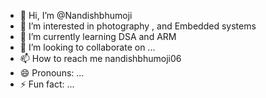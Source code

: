 - 👋 Hi, I’m @Nandishbhumoji
- 👀 I’m interested in photography , and Embedded systems
- 🌱 I’m currently learning  DSA and ARM
- 💞️ I’m looking to collaborate on ...
- 📫 How to reach me nandishbhumoji06
- 😄 Pronouns: ...
- ⚡ Fun fact: ...

<!---
Nandishbhumoji/Nandishbhumoji is a ✨ special ✨ repository because its `README.md` (this file) appears on your GitHub profile.
You can click the Preview link to take a look at your changes.
--->
